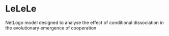 # LeLeLe
NetLogo model designed to analyse the effect of conditional dissociation in the evolutionary emergence of cooperation
